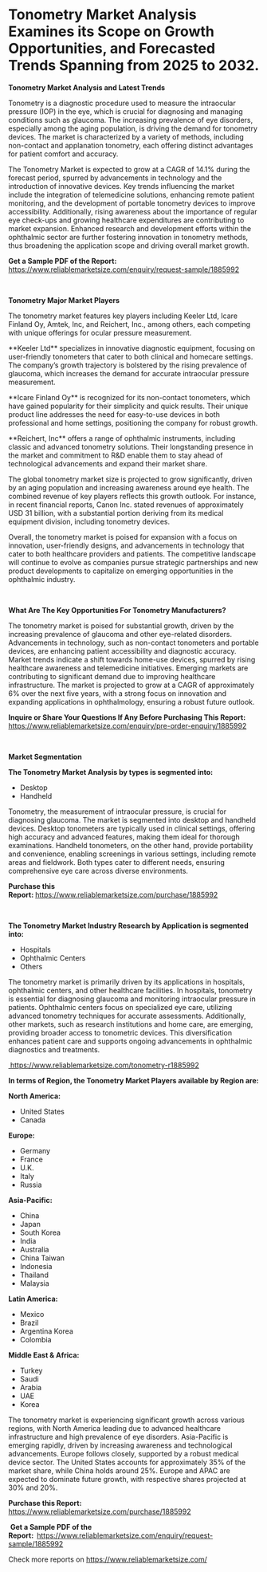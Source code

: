 <p><h1>Tonometry Market Analysis Examines its Scope on Growth Opportunities, and Forecasted Trends Spanning from 2025 to 2032.</h1></p><p><strong>Tonometry Market Analysis and Latest Trends</strong></p>
<p><p>Tonometry is a diagnostic procedure used to measure the intraocular pressure (IOP) in the eye, which is crucial for diagnosing and managing conditions such as glaucoma. The increasing prevalence of eye disorders, especially among the aging population, is driving the demand for tonometry devices. The market is characterized by a variety of methods, including non-contact and applanation tonometry, each offering distinct advantages for patient comfort and accuracy.</p><p>The Tonometry Market is expected to grow at a CAGR of 14.1% during the forecast period, spurred by advancements in technology and the introduction of innovative devices. Key trends influencing the market include the integration of telemedicine solutions, enhancing remote patient monitoring, and the development of portable tonometry devices to improve accessibility. Additionally, rising awareness about the importance of regular eye check-ups and growing healthcare expenditures are contributing to market expansion. Enhanced research and development efforts within the ophthalmic sector are further fostering innovation in tonometry methods, thus broadening the application scope and driving overall market growth.</p></p>
<p><strong>Get a Sample PDF of the Report:&nbsp;</strong> <a href="https://www.reliablemarketsize.com/enquiry/request-sample/1885992?utm_campaign=2336&utm_medium=2&utm_source=Github&utm_content=ia&utm_term=04032025&utm_id=tonometry">https://www.reliablemarketsize.com/enquiry/request-sample/1885992</a></p>
<p>&nbsp;</p>
<p><strong>Tonometry Major Market Players</strong></p>
<p><p>The tonometry market features key players including Keeler Ltd, Icare Finland Oy, Amtek, Inc, and Reichert, Inc., among others, each competing with unique offerings for ocular pressure measurement. </p><p>**Keeler Ltd** specializes in innovative diagnostic equipment, focusing on user-friendly tonometers that cater to both clinical and homecare settings. The company’s growth trajectory is bolstered by the rising prevalence of glaucoma, which increases the demand for accurate intraocular pressure measurement. </p><p>**Icare Finland Oy** is recognized for its non-contact tonometers, which have gained popularity for their simplicity and quick results. Their unique product line addresses the need for easy-to-use devices in both professional and home settings, positioning the company for robust growth. </p><p>**Reichert, Inc** offers a range of ophthalmic instruments, including classic and advanced tonometry solutions. Their longstanding presence in the market and commitment to R&D enable them to stay ahead of technological advancements and expand their market share.</p><p>The global tonometry market size is projected to grow significantly, driven by an aging population and increasing awareness around eye health. The combined revenue of key players reflects this growth outlook. For instance, in recent financial reports, Canon Inc. stated revenues of approximately USD 31 billion, with a substantial portion deriving from its medical equipment division, including tonometry devices.</p><p>Overall, the tonometry market is poised for expansion with a focus on innovation, user-friendly designs, and advancements in technology that cater to both healthcare providers and patients. The competitive landscape will continue to evolve as companies pursue strategic partnerships and new product developments to capitalize on emerging opportunities in the ophthalmic industry.</p></p>
<p>&nbsp;</p>
<p><strong>What Are The Key Opportunities For Tonometry Manufacturers?</strong></p>
<p><p>The tonometry market is poised for substantial growth, driven by the increasing prevalence of glaucoma and other eye-related disorders. Advancements in technology, such as non-contact tonometers and portable devices, are enhancing patient accessibility and diagnostic accuracy. Market trends indicate a shift towards home-use devices, spurred by rising healthcare awareness and telemedicine initiatives. Emerging markets are contributing to significant demand due to improving healthcare infrastructure. The market is projected to grow at a CAGR of approximately 6% over the next five years, with a strong focus on innovation and expanding applications in ophthalmology, ensuring a robust future outlook.</p></p>
<p><strong>Inquire or Share Your Questions If Any Before Purchasing This Report:</strong> <a href="https://www.reliablemarketsize.com/enquiry/pre-order-enquiry/1885992?utm_campaign=2336&utm_medium=2&utm_source=Github&utm_content=ia&utm_term=04032025&utm_id=tonometry">https://www.reliablemarketsize.com/enquiry/pre-order-enquiry/1885992</a></p>
<p>&nbsp;</p>
<p><strong>Market Segmentation</strong></p>
<p><strong>The Tonometry Market Analysis by types is segmented into:</strong></p>
<p><ul><li>Desktop</li><li>Handheld</li></ul></p>
<p><p>Tonometry, the measurement of intraocular pressure, is crucial for diagnosing glaucoma. The market is segmented into desktop and handheld devices. Desktop tonometers are typically used in clinical settings, offering high accuracy and advanced features, making them ideal for thorough examinations. Handheld tonometers, on the other hand, provide portability and convenience, enabling screenings in various settings, including remote areas and fieldwork. Both types cater to different needs, ensuring comprehensive eye care across diverse environments.</p></p>
<p><strong>Purchase this Report:&nbsp;</strong><a href="https://www.reliablemarketsize.com/purchase/1885992?utm_campaign=2336&utm_medium=2&utm_source=Github&utm_content=ia&utm_term=04032025&utm_id=tonometry">https://www.reliablemarketsize.com/purchase/1885992</a></p>
<p>&nbsp;</p>
<p><strong>The Tonometry Market Industry Research by Application is segmented into:</strong></p>
<p><ul><li>Hospitals</li><li>Ophthalmic Centers</li><li>Others</li></ul></p>
<p><p>The tonometry market is primarily driven by its applications in hospitals, ophthalmic centers, and other healthcare facilities. In hospitals, tonometry is essential for diagnosing glaucoma and monitoring intraocular pressure in patients. Ophthalmic centers focus on specialized eye care, utilizing advanced tonometry techniques for accurate assessments. Additionally, other markets, such as research institutions and home care, are emerging, providing broader access to tonometric devices. This diversification enhances patient care and supports ongoing advancements in ophthalmic diagnostics and treatments.</p></p>
<p><a href="https://www.reliablemarketsize.com/tonometry-r1885992?utm_campaign=2336&utm_medium=2&utm_source=Github&utm_content=ia&utm_term=04032025&utm_id=tonometry">&nbsp;https://www.reliablemarketsize.com/tonometry-r1885992</a></p>
<p><strong>In terms of Region, the Tonometry Market Players available by Region are:</strong></p>
<p>
    <p> <strong> North America: </strong>
        <ul>
            <li>United States</li>
            <li>Canada</li>
        </ul>
        </p> 
    <p> <strong> Europe: </strong>
        <ul>
            <li>Germany</li>
            <li>France</li>
            <li>U.K.</li>
            <li>Italy</li>
            <li>Russia</li>
        </ul>
        </p> 
    <p> <strong> Asia-Pacific: </strong>
        <ul>
            <li>China</li>
            <li>Japan</li>
            <li>South Korea</li>
            <li>India</li>
            <li>Australia</li>
            <li>China Taiwan</li>
            <li>Indonesia</li>
            <li>Thailand</li>
            <li>Malaysia</li>
        </ul>
        </p> 
    <p> <strong> Latin America: </strong>
        <ul>
            <li>Mexico</li>
            <li>Brazil</li>
            <li>Argentina Korea</li>
            <li>Colombia</li>
        </ul>
        </p> 
    <p> <strong> Middle East & Africa: </strong>
        <ul>
            <li>Turkey</li>
            <li>Saudi</li>
            <li>Arabia</li>
            <li>UAE</li>
            <li>Korea</li>
        </ul>
    </p>
    </p>
<p><p>The tonometry market is experiencing significant growth across various regions, with North America leading due to advanced healthcare infrastructure and high prevalence of eye disorders. Asia-Pacific is emerging rapidly, driven by increasing awareness and technological advancements. Europe follows closely, supported by a robust medical device sector. The United States accounts for approximately 35% of the market share, while China holds around 25%. Europe and APAC are expected to dominate future growth, with respective shares projected at 30% and 20%.</p></p>
<p><strong>Purchase this Report: </strong><a href="https://www.reliablemarketsize.com/purchase/1885992?utm_campaign=2336&utm_medium=2&utm_source=Github&utm_content=ia&utm_term=04032025&utm_id=tonometry">https://www.reliablemarketsize.com/purchase/1885992</a></p>
<p>&nbsp;<strong>Get a Sample PDF of the Report:&nbsp;&nbsp;</strong><a href="https://www.reliablemarketsize.com/enquiry/request-sample/1885992?utm_campaign=2336&utm_medium=2&utm_source=Github&utm_content=ia&utm_term=04032025&utm_id=tonometry">https://www.reliablemarketsize.com/enquiry/request-sample/1885992</a></p>
<p><strong></strong></p>
<p>Check more reports on <a href="https://www.reliablemarketsize.com/?utm_campaign=2336&utm_medium=2&utm_source=Github&utm_content=ia&utm_term=04032025&utm_id=tonometry">https://www.reliablemarketsize.com/</a></p>